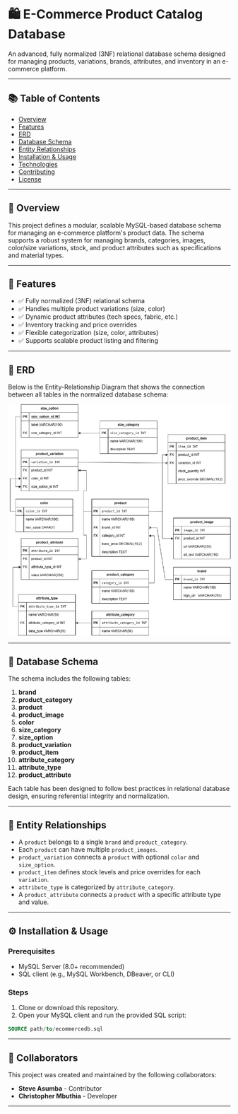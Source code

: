 # 🛍️ E-Commerce Product Catalog Database

An advanced, fully normalized (3NF) relational database schema designed for managing products, variations, brands, attributes, and inventory in an e-commerce platform.

---

## 📚 Table of Contents

- [Overview](#overview)
- [Features](#features)
- [ERD](#erd)
- [Database Schema](#database-schema)
- [Entity Relationships](#entity-relationships)
- [Installation & Usage](#installation--usage)
- [Technologies](#technologies)
- [Contributing](#contributing)
- [License](#license)

---

## 📌 Overview

This project defines a modular, scalable MySQL-based database schema for managing an e-commerce platform's product data. The schema supports a robust system for managing brands, categories, images, color/size variations, stock, and product attributes such as specifications and material types.

---

## 🚀 Features

- ✅ Fully normalized (3NF) relational schema
- ✅ Handles multiple product variations (size, color)
- ✅ Dynamic product attributes (tech specs, fabric, etc.)
- ✅ Inventory tracking and price overrides
- ✅ Flexible categorization (size, color, attributes)
- ✅ Supports scalable product listing and filtering

---

## 🧱 ERD

Below is the Entity-Relationship Diagram that shows the connection between all tables in the normalized database schema:

![E-Commerce ERD](Ecommerce_ERD.png)

---

## 🧾 Database Schema

The schema includes the following tables:

1. **brand**
2. **product_category**
3. **product**
4. **product_image**
5. **color**
6. **size_category**
7. **size_option**
8. **product_variation**
9. **product_item**
10. **attribute_category**
11. **attribute_type**
12. **product_attribute**

Each table has been designed to follow best practices in relational database design, ensuring referential integrity and normalization.

---

## 🔗 Entity Relationships

- A `product` belongs to a single `brand` and `product_category`.
- Each `product` can have multiple `product_images`.
- `product_variation` connects a `product` with optional `color` and `size_option`.
- `product_item` defines stock levels and price overrides for each `variation`.
- `attribute_type` is categorized by `attribute_category`.
- A `product_attribute` connects a `product` with a specific attribute type and value.

---

## ⚙️ Installation & Usage

### Prerequisites

- MySQL Server (8.0+ recommended)
- SQL client (e.g., MySQL Workbench, DBeaver, or CLI)

### Steps

1. Clone or download this repository.
2. Open your MySQL client and run the provided SQL script:

```sql
SOURCE path/to/ecommercedb.sql
```

---

## 🤝 Collaborators

This project was created and maintained by the following collaborators:

- **Steve Asumba** - Contributor
- **Christopher Mbuthia** - Developer

---
